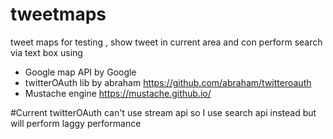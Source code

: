 # tweetmaps
tweet maps for testing , show tweet in current area and con perform search via text box
using
- Google map API by Google
- twitterOAuth lib by abraham  https://github.com/abraham/twitteroauth
- Mustache engine https://mustache.github.io/


#Current twitterOAuth can't use stream api so I use search api instead but will perform laggy performance 
